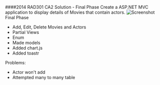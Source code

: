 ####2014 RAD301 CA2 Solution - Final Phase
Create a ASP.NET MVC application to display details of Movies that contain actors.
![Screenshot](CA2.PNG)
Final Phase
* Add, Edit, Delete Movies and Actors
* Partial Views
* Enum
* Made models
* Added chart.js
* Added toastr

Problems:
* Actor won't add
* Attempted many to many table
